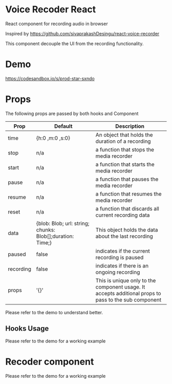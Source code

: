 # Voice Recoder React

React component for recording audio in browser

Inspired by https://github.com/sivaprakashDesingu/react-voice-recorder

This component decouple the UI from the recording functionality.

# Demo

https://codesandbox.io/s/prod-star-sxndo

# Props
The following props are passed by both hooks and Component

| Prop | Default | Description |
| --- | ----------- |  -------- |
| time | {h:0 ,m:0 ,s:0} | An object that holds the duration of a recording |
| stop | n/a | a function that stops the media recorder |
| start | n/a | a function that starts the media recorder |
| pause | n/a | a function that pauses the media recorder |
| resume | n/a | a function that resumes the media recorder |
| reset | n/a | a function that discards all current recording data |
| data | {blob: Blob; url: string; chunks: Blob[];duration: Time;} | This object holds the data about the last recording |
| paused | false | indicates if the current recording is paused |
| recording | false | indicates if there is an ongoing recording |
| props | '{}' | This is unique only to the component usage. It accepts additional props to pass to the sub component |

Please refer to the demo to understand better.

## Hooks Usage

Please refer to the demo for a working example


# Recoder component

Please refer to the demo for a working example